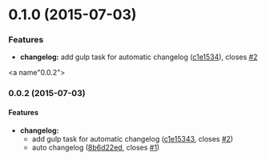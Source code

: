 <a name="0.1.0"></a>
# 0.1.0 (2015-07-03)


### Features

* **changelog:** add gulp task for automatic changelog ([c1e1534](https://github.com/gitawego/semantic-release-gitflow/commit/c1e1534)), closes [#2](https://github.com/gitawego/semantic-release-gitflow/issues/2)



<a name"0.0.2"></a>
### 0.0.2 (2015-07-03)


#### Features

* **changelog:**
  * add gulp task for automatic changelog ([c1e15343](https://www.github.com/fusionstrings/project-fusion-2/commit/c1e15343), closes [#2](https://www.github.com/fusionstrings/project-fusion-2/issues/2))
  * auto changelog ([8b6d22ed](https://www.github.com/fusionstrings/project-fusion-2/commit/8b6d22ed), closes [#1](https://www.github.com/fusionstrings/project-fusion-2/issues/1))

